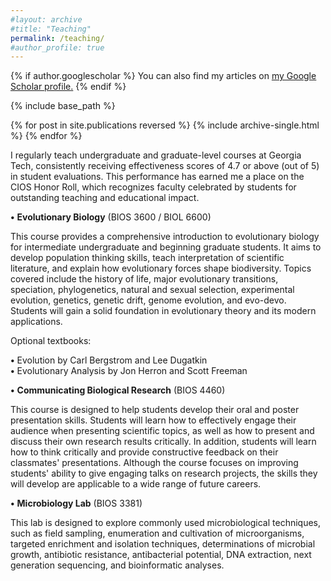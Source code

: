 ```yaml
---
#layout: archive
#title: "Teaching"
permalink: /teaching/
#author_profile: true
---
```


{% if author.googlescholar %}
  You can also find my articles on <u><a href="{{author.googlescholar}}">my Google Scholar profile</a>.</u>
{% endif %}

{% include base_path %}

{% for post in site.publications reversed %}
  {% include archive-single.html %}
{% endfor %}

I regularly teach undergraduate and graduate-level courses at Georgia Tech, consistently receiving effectiveness scores of 4.7 or above (out of 5) in student evaluations. This performance has earned me a place on the CIOS Honor Roll, which recognizes faculty celebrated by students for outstanding teaching and educational impact.

**•**	**Evolutionary Biology** (BIOS 3600 / BIOL 6600)

This course provides a comprehensive introduction to evolutionary biology for intermediate undergraduate and beginning graduate students. It aims to develop population thinking skills, teach interpretation of scientific literature, and explain how evolutionary forces shape biodiversity. Topics covered include the history of life, major evolutionary transitions, speciation, phylogenetics, natural and sexual selection, experimental evolution, genetics, genetic drift, genome evolution, and evo-devo. Students will gain a solid foundation in evolutionary theory and its modern applications.

Optional textbooks:

**•** Evolution by Carl Bergstrom and Lee Dugatkin  
**•** Evolutionary Analysis by Jon Herron and Scott Freeman


**•** **Communicating Biological Research** (BIOS 4460)

This course is designed to help students develop their oral and poster presentation skills. Students will learn how to effectively engage their audience when presenting scientific topics, as well as how to present and discuss their own research results critically. In addition, students will learn how to think critically and provide constructive feedback on their classmates' presentations. Although the course focuses on improving students' ability to give engaging talks on research projects, the skills they will develop are applicable to a wide range of future careers.

**•** **Microbiology Lab** (BIOS 3381)

This lab is designed to explore commonly used microbiological techniques, such as field sampling,
enumeration and cultivation of microorganisms, targeted enrichment and isolation techniques, determinations
of microbial growth, antibiotic resistance, antibacterial potential, DNA extraction, next generation sequencing,
and bioinformatic analyses.